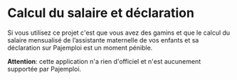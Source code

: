 <h1>Calcul du salaire et déclaration</h1>

Si vous utilisez ce projet c'est que vous avez des gamins et que le calcul du salaire mensualisé de l’assistante maternelle de vos enfants et sa déclaration sur Pajemploi est un moment pénible.

**Attention**: cette application n'a rien d'officiel et n'est aucunement supportée par Pajemploi.
